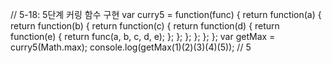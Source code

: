// 5-18: 5단계 커링 함수 구현
var curry5 = function(func) {
  return function(a) {
    return function(b) {
      return function(c) {
        return function(d) {
          return function(e) {
            return func(a, b, c, d, e);
          };
        };
      };
    };
  };
};
var getMax = curry5(Math.max);
console.log(getMax(1)(2)(3)(4)(5)); // 5

